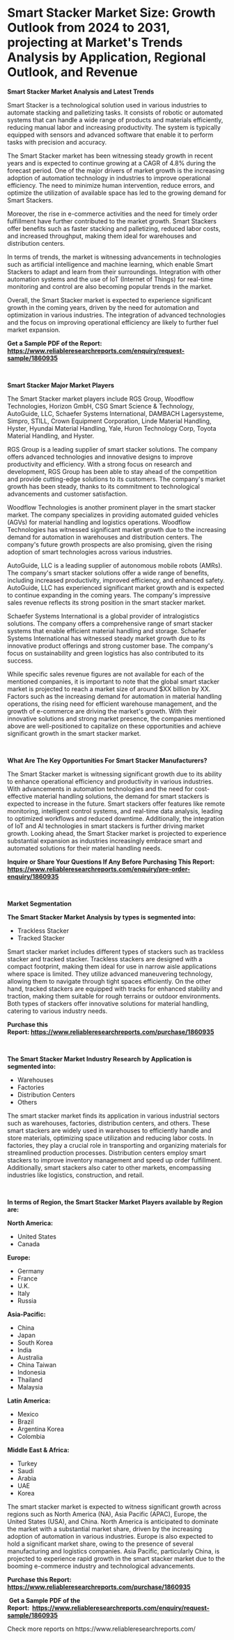 <p><h1>Smart Stacker Market Size: Growth Outlook from 2024 to 2031, projecting at Market's Trends Analysis by Application, Regional Outlook, and Revenue</h1></p><p><strong>Smart Stacker Market Analysis and Latest Trends</strong></p>
<p><p>Smart Stacker is a technological solution used in various industries to automate stacking and palletizing tasks. It consists of robotic or automated systems that can handle a wide range of products and materials efficiently, reducing manual labor and increasing productivity. The system is typically equipped with sensors and advanced software that enable it to perform tasks with precision and accuracy.</p><p>The Smart Stacker market has been witnessing steady growth in recent years and is expected to continue growing at a CAGR of 4.8% during the forecast period. One of the major drivers of market growth is the increasing adoption of automation technology in industries to improve operational efficiency. The need to minimize human intervention, reduce errors, and optimize the utilization of available space has led to the growing demand for Smart Stackers.</p><p>Moreover, the rise in e-commerce activities and the need for timely order fulfillment have further contributed to the market growth. Smart Stackers offer benefits such as faster stacking and palletizing, reduced labor costs, and increased throughput, making them ideal for warehouses and distribution centers.</p><p>In terms of trends, the market is witnessing advancements in technologies such as artificial intelligence and machine learning, which enable Smart Stackers to adapt and learn from their surroundings. Integration with other automation systems and the use of IoT (Internet of Things) for real-time monitoring and control are also becoming popular trends in the market.</p><p>Overall, the Smart Stacker market is expected to experience significant growth in the coming years, driven by the need for automation and optimization in various industries. The integration of advanced technologies and the focus on improving operational efficiency are likely to further fuel market expansion.</p></p>
<p><strong>Get a Sample PDF of the Report:&nbsp; <a href="https://www.reliableresearchreports.com/enquiry/request-sample/1860935">https://www.reliableresearchreports.com/enquiry/request-sample/1860935</a></strong></p>
<p>&nbsp;</p>
<p><strong>Smart Stacker Major Market Players</strong></p>
<p><p>The Smart Stacker market players include RGS Group, Woodflow Technologies, Horizon GmbH, CSG Smart Science & Technology, AutoGuide, LLC, Schaefer Systems International, DAMBACH Lagersysteme, Simpro, STILL, Crown Equipment Corporation, Linde Material Handling, Hyster, Hyundai Material Handling, Yale, Huron Technology Corp, Toyota Material Handling, and Hyster.</p><p>RGS Group is a leading supplier of smart stacker solutions. The company offers advanced technologies and innovative designs to improve productivity and efficiency. With a strong focus on research and development, RGS Group has been able to stay ahead of the competition and provide cutting-edge solutions to its customers. The company's market growth has been steady, thanks to its commitment to technological advancements and customer satisfaction.</p><p>Woodflow Technologies is another prominent player in the smart stacker market. The company specializes in providing automated guided vehicles (AGVs) for material handling and logistics operations. Woodflow Technologies has witnessed significant market growth due to the increasing demand for automation in warehouses and distribution centers. The company's future growth prospects are also promising, given the rising adoption of smart technologies across various industries.</p><p>AutoGuide, LLC is a leading supplier of autonomous mobile robots (AMRs). The company's smart stacker solutions offer a wide range of benefits, including increased productivity, improved efficiency, and enhanced safety. AutoGuide, LLC has experienced significant market growth and is expected to continue expanding in the coming years. The company's impressive sales revenue reflects its strong position in the smart stacker market.</p><p>Schaefer Systems International is a global provider of intralogistics solutions. The company offers a comprehensive range of smart stacker systems that enable efficient material handling and storage. Schaefer Systems International has witnessed steady market growth due to its innovative product offerings and strong customer base. The company's focus on sustainability and green logistics has also contributed to its success.</p><p>While specific sales revenue figures are not available for each of the mentioned companies, it is important to note that the global smart stacker market is projected to reach a market size of around $XX billion by XX. Factors such as the increasing demand for automation in material handling operations, the rising need for efficient warehouse management, and the growth of e-commerce are driving the market's growth. With their innovative solutions and strong market presence, the companies mentioned above are well-positioned to capitalize on these opportunities and achieve significant growth in the smart stacker market.</p></p>
<p>&nbsp;</p>
<p><strong>What Are The Key Opportunities For Smart Stacker Manufacturers?</strong></p>
<p><p>The Smart Stacker market is witnessing significant growth due to its ability to enhance operational efficiency and productivity in various industries. With advancements in automation technologies and the need for cost-effective material handling solutions, the demand for smart stackers is expected to increase in the future. Smart stackers offer features like remote monitoring, intelligent control systems, and real-time data analysis, leading to optimized workflows and reduced downtime. Additionally, the integration of IoT and AI technologies in smart stackers is further driving market growth. Looking ahead, the Smart Stacker market is projected to experience substantial expansion as industries increasingly embrace smart and automated solutions for their material handling needs.</p></p>
<p><strong>Inquire or Share Your Questions If Any Before Purchasing This Report: <a href="https://www.reliableresearchreports.com/enquiry/pre-order-enquiry/1860935">https://www.reliableresearchreports.com/enquiry/pre-order-enquiry/1860935</a></strong></p>
<p>&nbsp;</p>
<p><strong>Market Segmentation</strong></p>
<p><strong>The Smart Stacker Market Analysis by types is segmented into:</strong></p>
<p><ul><li>Trackless Stacker</li><li>Tracked Stacker</li></ul></p>
<p><p>Smart stacker market includes different types of stackers such as trackless stacker and tracked stacker. Trackless stackers are designed with a compact footprint, making them ideal for use in narrow aisle applications where space is limited. They utilize advanced maneuvering technology, allowing them to navigate through tight spaces efficiently. On the other hand, tracked stackers are equipped with tracks for enhanced stability and traction, making them suitable for rough terrains or outdoor environments. Both types of stackers offer innovative solutions for material handling, catering to various industry needs.</p></p>
<p><strong>Purchase this Report:&nbsp;<a href="https://www.reliableresearchreports.com/purchase/1860935">https://www.reliableresearchreports.com/purchase/1860935</a></strong></p>
<p>&nbsp;</p>
<p><strong>The Smart Stacker Market Industry Research by Application is segmented into:</strong></p>
<p><ul><li>Warehouses</li><li>Factories</li><li>Distribution Centers</li><li>Others</li></ul></p>
<p><p>The smart stacker market finds its application in various industrial sectors such as warehouses, factories, distribution centers, and others. These smart stackers are widely used in warehouses to efficiently handle and store materials, optimizing space utilization and reducing labor costs. In factories, they play a crucial role in transporting and organizing materials for streamlined production processes. Distribution centers employ smart stackers to improve inventory management and speed up order fulfillment. Additionally, smart stackers also cater to other markets, encompassing industries like logistics, construction, and retail.</p></p>
<p>&nbsp;</p>
<p><strong>In terms of Region, the Smart Stacker Market Players available by Region are:</strong></p>
<p>
    <p> <strong> North America: </strong>
        <ul>
            <li>United States</li>
            <li>Canada</li>
        </ul>
        </p> 
    <p> <strong> Europe: </strong>
        <ul>
            <li>Germany</li>
            <li>France</li>
            <li>U.K.</li>
            <li>Italy</li>
            <li>Russia</li>
        </ul>
        </p> 
    <p> <strong> Asia-Pacific: </strong>
        <ul>
            <li>China</li>
            <li>Japan</li>
            <li>South Korea</li>
            <li>India</li>
            <li>Australia</li>
            <li>China Taiwan</li>
            <li>Indonesia</li>
            <li>Thailand</li>
            <li>Malaysia</li>
        </ul>
        </p> 
    <p> <strong> Latin America: </strong>
        <ul>
            <li>Mexico</li>
            <li>Brazil</li>
            <li>Argentina Korea</li>
            <li>Colombia</li>
        </ul>
        </p> 
    <p> <strong> Middle East & Africa: </strong>
        <ul>
            <li>Turkey</li>
            <li>Saudi</li>
            <li>Arabia</li>
            <li>UAE</li>
            <li>Korea</li>
        </ul>
    </p>
    </p>
<p><p>The smart stacker market is expected to witness significant growth across regions such as North America (NA), Asia Pacific (APAC), Europe, the United States (USA), and China. North America is anticipated to dominate the market with a substantial market share, driven by the increasing adoption of automation in various industries. Europe is also expected to hold a significant market share, owing to the presence of several manufacturing and logistics companies. Asia Pacific, particularly China, is projected to experience rapid growth in the smart stacker market due to the booming e-commerce industry and technological advancements.</p></p>
<p><strong>Purchase this Report: <a href="https://www.reliableresearchreports.com/purchase/1860935">https://www.reliableresearchreports.com/purchase/1860935</a></strong></p>
<p>&nbsp;<strong>Get a Sample PDF of the Report:&nbsp;&nbsp;<a href="https://www.reliableresearchreports.com/enquiry/request-sample/1860935">https://www.reliableresearchreports.com/enquiry/request-sample/1860935</a></strong></p>
<p><strong></strong></p>
<p>Check more reports on https://www.reliableresearchreports.com/</p>